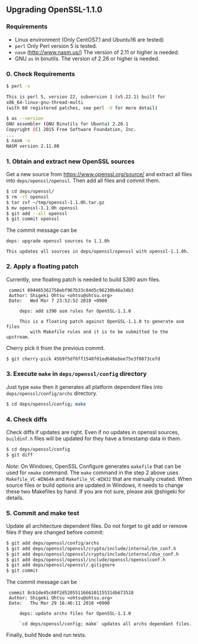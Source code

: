 ## Upgrading OpenSSL-1.1.0

### Requirements
- Linux environment (Only CentOS7.1 and Ubuntu16 are tested)
- `perl` Only Perl version 5 is tested.
- `nasm` (http://www.nasm.us/)  The version of 2.11 or higher is needed.
- GNU `as` in binutils. The version of 2.26 or higher is needed.

### 0. Check Requirements

```sh
$ perl -v

This is perl 5, version 22, subversion 1 (v5.22.1) built for
x86_64-linux-gnu-thread-multi
(with 60 registered patches, see perl -V for more detail)

$ as --version
GNU assembler (GNU Binutils for Ubuntu) 2.26.1
Copyright (C) 2015 Free Software Foundation, Inc.
...
$ nasm -v
NASM version 2.11.08
```
### 1. Obtain and extract new OpenSSL sources

Get a new source from  https://www.openssl.org/source/ and extract
all files into `deps/openssl/openssl`. Then add all files and commit
them.

```sh
$ cd deps/openssl/
$ rm -rf openssl
$ tar zxf ~/tmp/openssl-1.1.0h.tar.gz
$ mv openssl-1.1.0h openssl
$ git add --all openssl
$ git commit openssl
````
The commit message can be

```
deps: upgrade openssl sources to 1.1.0h

This updates all sources in deps/openssl/openssl with openssl-1.1.0h.
```
### 2. Apply a floating patch

Currently, one floating patch is needed to build S390 asm files.
```
 commit 094465362758ebf967b33c84d5c96230b46a34b3
 Author: Shigeki Ohtsu <ohtsu@ohtsu.org>
 Date:   Wed Mar 7 23:52:52 2018 +0900

     deps: add s390 asm rules for OpenSSL-1.1.0

     This is a floating patch against OpenSSL-1.1.0 to generate asm files
         with Makefile rules and it is to be submitted to the upstream.
```

Cherry pick it from the previous commit.
```sh
$ git cherry-pick 45b9f5df6ff1548f01ed646ebee75e3f0873cefd
```
### 3. Execute `make` in `deps/openssl/config` directory

Just type `make` then it generates all platform dependent files into
`deps/openssl/config/archs` directory.

```sh
$ cd deps/openssl/config; make
```

### 4. Check diffs

Check diffs if updates are right. Even if no updates in openssl
sources, `buildinf.h` files will be updated for they have a timestamp
data in them.
```sh
$ cd deps/openssl/config
$ git diff
```

*Note*: On Windows, OpenSSL Configure generates `makefile` that can be
used for `nmake` command. The `make` command in the step 2 above uses
 `Makefile_VC-WIN64A` and `Makefile_VC-WIN32` that are manually
created. When source files or build options are updated in Windows,
it needs to change these two Makefiles by hand. If you are not sure,
please ask @shigeki for details.

### 5. Commit and make test

Update all architecture dependent files. Do not forget to git add or remove
files if they are changed before commit:
```sh
$ git add deps/openssl/config/archs
$ git add deps/openssl/openssl/crypto/include/internal/bn_conf.h
$ git add deps/openssl/openssl/crypto/include/internal/dso_conf.h
$ git add deps/openssl/openssl/include/openssl/opensslconf.h
$ git add deps/openssl/openssl/.gitignore
$ git commit
```

The commit message can be
```
 commit 8cb1de45c60f2d520551166610115531db673518
 Author: Shigeki Ohtsu <ohtsu@ohtsu.org>
 Date:   Thu Mar 29 16:46:11 2018 +0900

     deps: update archs files for OpenSSL-1.1.0

     `cd deps/openssl/config; make` updates all archs dependant files.
```

Finally, build Node and run tests.

